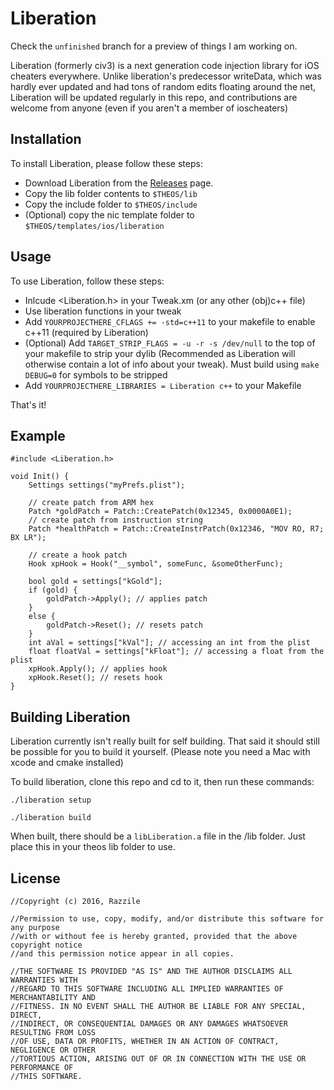 Liberation
========

Check the `unfinished` branch for a preview of things I am working on.

Liberation (formerly civ3) is a next generation code injection library for iOS cheaters everywhere.
Unlike liberation's predecessor writeData, which was hardly ever updated and had tons of random edits floating around the net, Liberation will be updated regularly in this repo, and contributions are welcome from anyone (even if you aren't a member of ioscheaters)

## Installation

To install  Liberation, please follow these steps:

* Download Liberation from the [Releases](https://github.com/iOSCheaters/Liberation/releases) page.
* Copy the lib folder contents to `$THEOS/lib`
* Copy the include folder to `$THEOS/include`
* (Optional) copy the nic template folder to `$THEOS/templates/ios/liberation`

## Usage

To use Liberation, follow these steps:

* Inlcude <Liberation.h> in your Tweak.xm (or any other (obj)c++ file)
* Use liberation functions in your tweak
* Add ```YOURPROJECTHERE_CFLAGS += -std=c++11``` to your makefile to enable c++11 (required by Liberation)
* (Optional) Add ```TARGET_STRIP_FLAGS = -u -r -s /dev/null``` to the top of your makefile to strip your dylib (Recommended as Liberation will otherwise contain a lot of info about your tweak). Must build using ```make DEBUG=0``` for symbols to be stripped
* Add ```YOURPROJECTHERE_LIBRARIES = Liberation c++``` to your Makefile

That's it!

## Example

```Logos
#include <Liberation.h>

void Init() {
    Settings settings("myPrefs.plist");

    // create patch from ARM hex
    Patch *goldPatch = Patch::CreatePatch(0x12345, 0x0000A0E1);
    // create patch from instruction string
    Patch *healthPatch = Patch::CreateInstrPatch(0x12346, "MOV RO, R7; BX LR");

    // create a hook patch
    Hook xpHook = Hook("__symbol", someFunc, &someOtherFunc);

    bool gold = settings["kGold"];
    if (gold) {
        goldPatch->Apply(); // applies patch
    }
    else {
        goldPatch->Reset(); // resets patch
    }
    int aVal = settings["kVal"]; // accessing an int from the plist
    float floatVal = settings["kFloat"]; // accessing a float from the plist
    xpHook.Apply(); // applies hook
    xpHook.Reset(); // resets hook
}
```

## Building Liberation
Liberation currently isn't really built for self building. That said it should still be possible for you
to build it yourself. (Please note you need a Mac with xcode and cmake installed)

To build liberation, clone this repo and cd to it, then run these commands:

`./liberation setup`

`./liberation build`

When built, there should be a `libLiberation.a` file in the /lib folder. Just place this in your theos lib folder to use.

## License

```Logos
//Copyright (c) 2016, Razzile

//Permission to use, copy, modify, and/or distribute this software for any purpose
//with or without fee is hereby granted, provided that the above copyright notice
//and this permission notice appear in all copies.

//THE SOFTWARE IS PROVIDED "AS IS" AND THE AUTHOR DISCLAIMS ALL WARRANTIES WITH
//REGARD TO THIS SOFTWARE INCLUDING ALL IMPLIED WARRANTIES OF MERCHANTABILITY AND
//FITNESS. IN NO EVENT SHALL THE AUTHOR BE LIABLE FOR ANY SPECIAL, DIRECT,
//INDIRECT, OR CONSEQUENTIAL DAMAGES OR ANY DAMAGES WHATSOEVER RESULTING FROM LOSS
//OF USE, DATA OR PROFITS, WHETHER IN AN ACTION OF CONTRACT, NEGLIGENCE OR OTHER
//TORTIOUS ACTION, ARISING OUT OF OR IN CONNECTION WITH THE USE OR PERFORMANCE OF
//THIS SOFTWARE.
```
